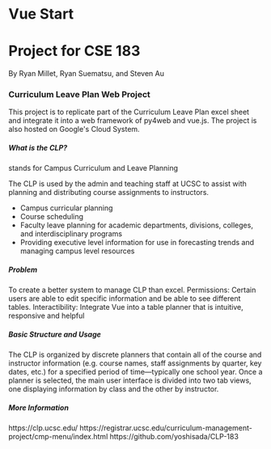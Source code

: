 # Vue Start

<h1>Project for CSE 183 </h1>
By Ryan Millet, Ryan Suematsu, and Steven Au

<h3> Curriculum Leave Plan Web Project </h3> 

This project is to replicate part of the Curriculum Leave Plan excel sheet and integrate it into a web framework of py4web and vue.js. The project is also hosted on Google's Cloud System.

<h5>What is the CLP?</h5>
stands for Campus Curriculum and Leave Planning 

The CLP is used by the admin and teaching staff at UCSC to assist with planning and distributing course assignments to instructors.

- Campus curricular planning
- Course scheduling
- Faculty leave planning for academic departments, divisions, colleges, and interdisciplinary programs
- Providing executive level information for use in forecasting trends and managing campus   level resources

<h5>Problem</h5>

To create a better system to manage CLP than excel.
Permissions: Certain users are able to edit specific information and be able to see different tables.
Interactibility: Integrate Vue into a table planner that is intuitive, responsive and helpful

<h5>Basic Structure and Usage</h5>

The CLP is organized by discrete planners that contain all of the course and instructor information (e.g. course names, staff assignments by quarter, key dates, etc.) for a specified period of time—typically one school year.
Once a planner is selected, the main user interface is divided into two tab views, one displaying information by class and the other by instructor.

<h5>More Information </h5>
https://clp.ucsc.edu/
https://registrar.ucsc.edu/curriculum-management-project/cmp-menu/index.html
https://github.com/yoshisada/CLP-183